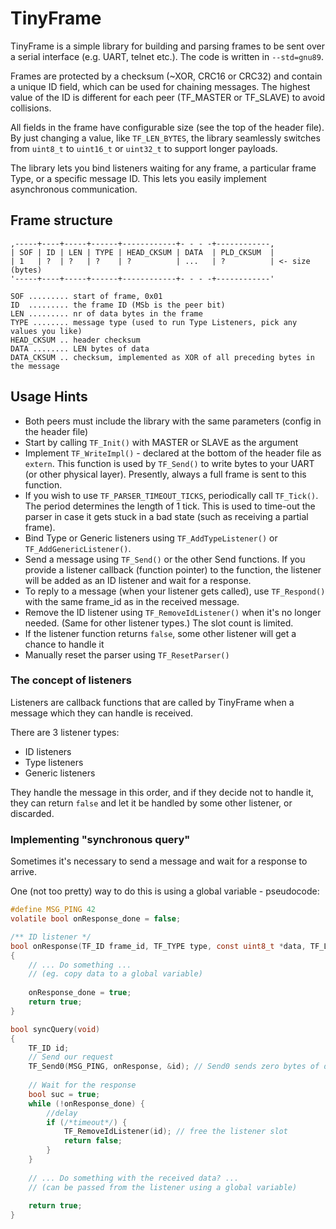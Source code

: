# TinyFrame

TinyFrame is a simple library for building and parsing frames to be sent 
over a serial interface (e.g. UART, telnet etc.). The code is written 
in `--std=gnu89`.

Frames are protected by a checksum (~XOR, CRC16 or CRC32) and contain 
a unique ID field, which can be used for chaining messages. The highest value 
of the ID is different for each peer (TF_MASTER or TF_SLAVE) to avoid collisions.

All fields in the frame have configurable size (see the top of the header file).
By just changing a value, like `TF_LEN_BYTES`, the library seamlessly switches 
from `uint8_t` to `uint16_t` or `uint32_t` to support longer payloads.

The library lets you bind listeners waiting for any frame, a particular frame Type,
or a specific message ID. This lets you easily implement asynchronous
communication.

## Frame structure

```
,-----+----+-----+------+------------+- - - -+------------,                
| SOF | ID | LEN | TYPE | HEAD_CKSUM | DATA  | PLD_CKSUM  |                
| 1   | ?  | ?   | ?    | ?          | ...   | ?          | <- size (bytes)
'-----+----+-----+------+------------+- - - -+------------'                

SOF ......... start of frame, 0x01
ID  ......... the frame ID (MSb is the peer bit)
LEN ......... nr of data bytes in the frame
TYPE ........ message type (used to run Type Listeners, pick any values you like)
HEAD_CKSUM .. header checksum
DATA ........ LEN bytes of data
DATA_CKSUM .. checksum, implemented as XOR of all preceding bytes in the message
```

## Usage Hints

- Both peers must include the library with the same parameters (config in the header file)
- Start by calling `TF_Init()` with MASTER or SLAVE as the argument
- Implement `TF_WriteImpl()` - declared at the bottom of the header file as `extern`.
  This function is used by `TF_Send()` to write bytes to your UART (or other physical layer).
  Presently, always a full frame is sent to this function.
- If you wish to use `TF_PARSER_TIMEOUT_TICKS`, periodically call `TF_Tick()`. The period 
  determines the length of 1 tick. This is used to time-out the parser in case it gets stuck 
  in a bad state (such as receiving a partial frame).
- Bind Type or Generic listeners using `TF_AddTypeListener()` or `TF_AddGenericListener()`.
- Send a message using `TF_Send()` or the other Send functions.
  If you provide a listener callback (function pointer) to the function,
  the listener will be added as an ID listener and wait for a response.
- To reply to a message (when your listener gets called), use `TF_Respond()`
  with the same frame_id as in the received message.
- Remove the ID listener using `TF_RemoveIdListener()` when it's no longer
  needed. (Same for other listener types.) The slot count is limited.
- If the listener function returns `false`, some other listener will get
  a chance to handle it
- Manually reset the parser using `TF_ResetParser()`

### The concept of listeners

Listeners are callback functions that are called by TinyFrame when a message which 
they can handle is received.

There are 3 listener types:
 
- ID listeners
- Type listeners
- Generic listeners

They handle the message in this order, and if they decide not to handle it, they can return `false`
and let it be handled by some other listener, or discarded.

### Implementing "synchronous query"

Sometimes it's necessary to send a message and wait for a response to arrive.

One (not too pretty) way to do this is using a global variable - pseudocode:

```c
#define MSG_PING 42
volatile bool onResponse_done = false;

/** ID listener */
bool onResponse(TF_ID frame_id, TF_TYPE type, const uint8_t *data, TF_LEN len)
{
    // ... Do something ... 
    // (eg. copy data to a global variable)
    
    onResponse_done = true;
    return true;
}

bool syncQuery(void) 
{
    TF_ID id;
    // Send our request
    TF_Send0(MSG_PING, onResponse, &id); // Send0 sends zero bytes of data, just TYPE
    
    // Wait for the response
    bool suc = true;
    while (!onResponse_done) {
        //delay
        if (/*timeout*/) {
            TF_RemoveIdListener(id); // free the listener slot
            return false;
        }
    }
    
    // ... Do something with the received data? ...
    // (can be passed from the listener using a global variable)
    
    return true;
}
```
